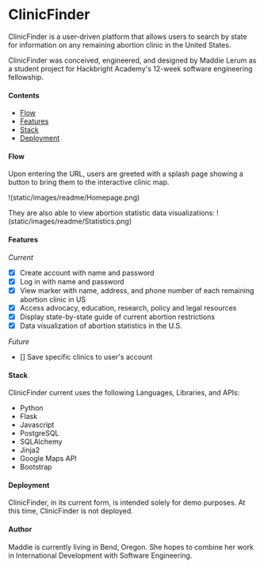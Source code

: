 # ClinicFinder

ClinicFinder is a user-driven platform that allows users to search by state for information on any remaining abortion clinic in the United States.

ClinicFinder was conceived, engineered, and designed by Maddie Lerum as a student project for Hackbright Academy's 12-week software engineering fellowship.

#### Contents
- [Flow](#flow)
- [Features](#features)
- [Stack](#stack)
- [Deployment](deployment)

#### Flow
Upon entering the URL, users are greeted with a splash page showing a button to bring them to the interactive clinic map.

!(static/images/readme/Homepage.png)

They are also able to view abortion statistic data visualizations:
!(static/images/readme/Statistics.png)

#### Features
*Current*
- [x] Create account with name and password
- [x] Log in with name and password
- [x] View marker with name, address, and phone number of each remaining abortion clinic in US
- [x] Access advocacy, education, research, policy and legal resources
- [x] Display state-by-state guide of current abortion restrictions
- [x] Data visualization of abortion statistics in the U.S. 

*Future*
- [] Save specific clinics to user's account

#### Stack
ClinicFinder current uses the following Languages, Libraries, and APIs:
- Python
- Flask
- Javascript
- PostgreSQL
- SQLAlchemy
- Jinja2
- Google Maps API
- Bootstrap

#### Deployment
ClinicFinder, in its current form, is intended solely for demo purposes. At this time, ClinicFinder is not deployed.

#### Author
Maddie is currently living in Bend, Oregon. She hopes to combine her work in International Development with Software Engineering.